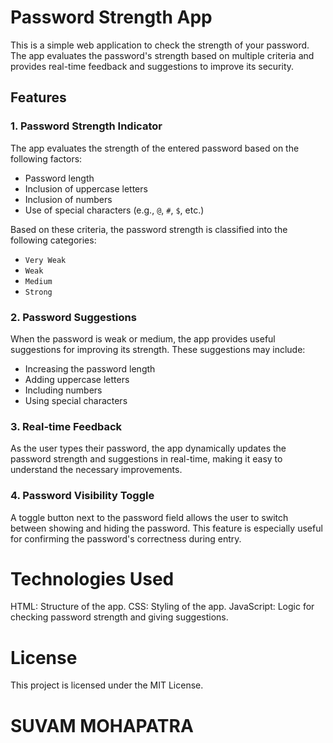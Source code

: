 # Password Strength App

This is a simple web application to check the strength of your password. The app evaluates the password's strength based on multiple criteria and provides real-time feedback and suggestions to improve its security.

## Features

### 1. Password Strength Indicator

The app evaluates the strength of the entered password based on the following factors:

- Password length
- Inclusion of uppercase letters
- Inclusion of numbers
- Use of special characters (e.g., `@`, `#`, `$`, etc.)

Based on these criteria, the password strength is classified into the following categories:

- `Very Weak`
- `Weak`
- `Medium`
- `Strong`

### 2. Password Suggestions

When the password is weak or medium, the app provides useful suggestions for improving its strength. These suggestions may include:

- Increasing the password length
- Adding uppercase letters
- Including numbers
- Using special characters

### 3. Real-time Feedback

As the user types their password, the app dynamically updates the password strength and suggestions in real-time, making it easy to understand the necessary improvements.

### 4. Password Visibility Toggle

A toggle button next to the password field allows the user to switch between showing and hiding the password. This feature is especially useful for confirming the password's correctness during entry.


# Technologies Used
HTML: Structure of the app.
CSS: Styling of the app.
JavaScript: Logic for checking password strength and giving suggestions.

# License
This project is licensed under the MIT License.

# SUVAM MOHAPATRA